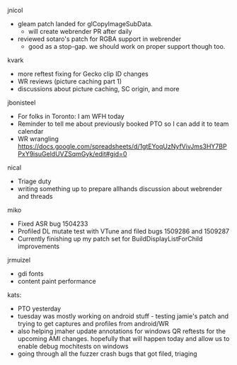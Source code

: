 jnicol
  * gleam patch landed for glCopyImageSubData.
    * will create webrender PR after daily
  * reviewed sotaro's patch for RGBA support in webrender
    * good as a stop-gap. we should work on proper support though too.

kvark
  * more reftest fixing for Gecko clip ID changes
  * WR reviews (picture caching part 1)
  * discussions about picture caching, SC origin, and more

jbonisteel
  * For folks in Toronto: I am WFH today
  * Reminder to tell me about previously booked PTO so I can add it to team calendar
  * WR wrangling https://docs.google.com/spreadsheets/d/1gtEYoqUzNyfVivJms3HY7BPPxY9isuGeldUVZSqmGyk/edit#gid=0

nical
  * Triage duty
  * writing something up to prepare allhands discussion about webrender and threads

miko
  * Fixed ASR bug 1504233
  * Profiled DL mutate test with VTune and filed bugs 1509286 and 1509287
  * Currently finishing up my patch set for BuildDisplayListForChild improvements

jrmuizel
  * gdi fonts
  * content paint performance

kats:
  * PTO yesterday
  * tuesday was mostly working on android stuff - testing jamie's patch and trying to get captures and profiles from android/WR
  * also helping jmaher update annotations for windows QR reftests for the upcoming AMI changes. hopefully that will happen today and allow us to enable debug mochitests on windows
  * going through all the fuzzer crash bugs that got filed, triaging
